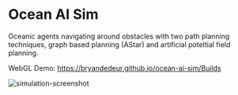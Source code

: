 # Ocean AI Sim 

Oceanic agents navigating around obstacles with two path planning techniques, graph based planning (AStar) and artificial poteltial field planning.
 
WebGL Demo: https://bryandedeur.github.io/ocean-ai-sim/Builds

![simulation-screenshot](https://user-images.githubusercontent.com/23252092/218378681-1184444b-4443-4ff6-a610-4b7f937f702b.png)

